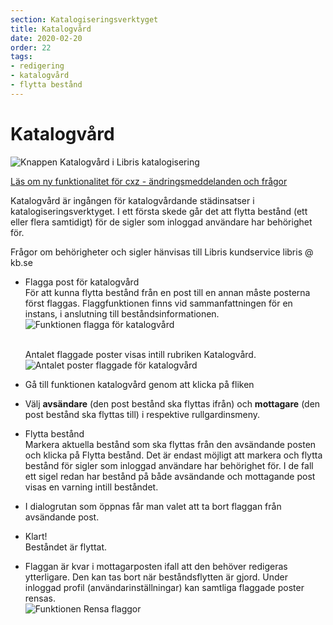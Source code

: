 ```yaml
---
section: Katalogiseringsverktyget
title: Katalogvård
date: 2020-02-20
order: 22
tags:
- redigering
- katalogvård
- flytta bestånd
---
```


# Katalogvård

![Knappen Katalogvård i Libris katalogisering](Katalogvard.png)

[Läs om ny funktionalitet för cxz - ändringsmeddelanden och frågor](https://metadatabyran.kb.se/arbetsfloden/hantera-poster-i-libris/andringsmeddelanden-i-libris/ny-funktion-cxz---andringsmeddelanden-och-fragor)  

Katalogvård är ingången för katalogvårdande städinsatser i katalogiseringsverktyget. I ett första skede går det att flytta bestånd (ett eller flera samtidigt) för de sigler som inloggad användare har behörighet för.

Frågor om behörigheter och sigler hänvisas till Libris kundservice libris @ kb.se


  * Flagga post för katalogvård
    </br>För att kunna flytta bestånd från en post till en annan måste posterna först flaggas. Flaggfunktionen finns vid sammanfattningen för en instans, i anslutning till beståndsinformationen.
    </br>![Funktionen flagga för katalogvård](Flaggakatalogvard.png)
    
    </br>Antalet flaggade poster visas intill rubriken Katalogvård.
    </br>![Antalet poster flaggade för katalogvård](Flaggadeforkatalogvard.png)

  * Gå till funktionen katalogvård genom att klicka på fliken
  
  * Välj **avsändare** (den post bestånd ska flyttas ifrån) och **mottagare** (den post bestånd ska flyttas till) i respektive rullgardinsmeny.

  * Flytta bestånd
    </br>Markera aktuella bestånd som ska flyttas från den avsändande posten och klicka på Flytta bestånd. Det är endast möjligt att markera och flytta bestånd för sigler som inloggad användare har behörighet för. I de fall ett sigel redan har bestånd på både avsändande och mottagande post visas en varning intill beståndet.
 
  * I dialogrutan som öppnas får man valet att ta bort flaggan från avsändande post.
  
  * Klart!
    </br>Beståndet är flyttat. 
    
  * Flaggan är kvar i mottagarposten ifall att den behöver redigeras ytterligare. Den kan tas bort när beståndsflytten är gjord. Under inloggad profil (användarinställningar) kan samtliga flaggade poster rensas.
  </br>![Funktionen Rensa flaggor](rensaflaggor.png)
